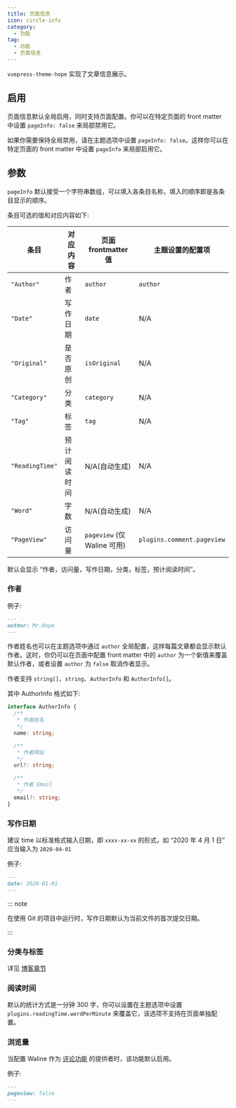 ```yaml
---
title: 页面信息
icon: circle-info
category:
  - 功能
tag:
  - 功能
  - 页面信息
---
```


`vuepress-theme-hope` 实现了文章信息展示。

<!-- more -->

## 启用

页面信息默认全局启用，同时支持页面配置。你可以在特定页面的 front matter 中设置 `pageInfo: false` 来局部禁用它。

如果你需要保持全局禁用，请在主题选项中设置 `pageInfo: false`。这样你可以在特定页面的 front matter 中设置 `pageInfo` 来局部启用它。

## 参数 <Badge text="支持页面配置" />

`pageInfo` 默认接受一个字符串数组，可以填入各条目名称，填入的顺序即是各条目显示的顺序。

条目可选的值和对应内容如下:

| 条目            | 对应内容     | 页面 frontmatter 值         | 主题设置的配置项           |
| --------------- | ------------ | --------------------------- | -------------------------- |
| `"Author"`      | 作者         | `author`                    | `author`                   |
| `"Date"`        | 写作日期     | `date`                      | N/A                        |
| `"Original"`    | 是否原创     | `isOriginal`                | N/A                        |
| `"Category"`    | 分类         | `category`                  | N/A                        |
| `"Tag"`         | 标签         | `tag`                       | N/A                        |
| `"ReadingTime"` | 预计阅读时间 | N/A(自动生成)               | N/A                        |
| `"Word"`        | 字数         | N/A(自动生成)               | N/A                        |
| `"PageView"`    | 访问量       | `pageview` (仅 Waline 可用) | `plugins.comment.pageview` |

默认会显示 “作者，访问量，写作日期，分类，标签，预计阅读时间”。

### 作者 <Badge text="支持页面配置" />

例子:

```md
---
author: Mr.Hope
---
```

作者姓名也可以在主题选项中通过 `author` 全局配置，这样每篇文章都会显示默认作者。这时，你仍可以在页面中配置 front matter 中的 `author` 为一个新值来覆盖默认作者，或者设置 `author` 为 `false` 取消作者显示。

作者支持 `string[]`、`string`、`AuthorInfo` 和 `AuthorInfo[]`。

其中 AuthorInfo 格式如下:

```ts
interface AuthorInfo {
  /**
   * 作者姓名
   */
  name: string;

  /**
   * 作者网站
   */
  url?: string;

  /**
   * 作者 Email
   */
  email?: string;
}
```

### 写作日期

建议 time 以标准格式输入日期，即 `xxxx-xx-xx` 的形式，如 “2020 年 4 月 1 日” 应当输入为 `2020-04-01`

例子:

```md
---
date: 2020-01-01
---
```

::: note

在使用 Git 的项目中运行时，写作日期默认为当前文件的首次提交日期。

:::

### 分类与标签

详见 [博客章节](../blog/category-and-tags.md)

### 阅读时间

默认的统计方式是一分钟 300 字，你可以设置在主题选项中设置 `plugins.readingTime.wordPerMinute` 来覆盖它，该选项不支持在页面单独配置。

### 浏览量 <Badge text="支持页面配置" />

当配置 Waline 作为 [评论功能](comment.md) 的提供者时，该功能默认启用。

例子:

```md
---
pageview: false
---
```
